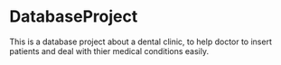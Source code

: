 # DatabaseProject
This is a database project about a dental clinic,
to help doctor to insert patients and deal with thier 
medical conditions easily.
